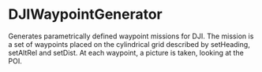 # DJIWaypointGenerator
 
Generates parametrically defined waypoint missions for DJI.
The mission is a set of waypoints placed on the cylindrical grid described by setHeading, setAltRel and setDist.
At each waypoint, a picture is taken, looking at the POI.